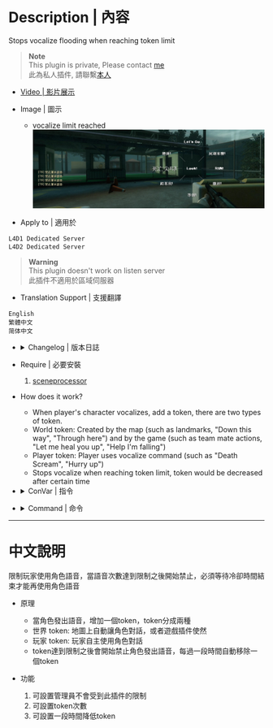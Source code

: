 # Description | 內容
Stops vocalize flooding when reaching token limit

> __Note__ <br/>
This plugin is private, Please contact [me](https://github.com/fbef0102/Game-Private_Plugin#私人插件列表-private-plugins-list)<br/>
此為私人插件, 請聯繫[本人](https://github.com/fbef0102/Game-Private_Plugin#私人插件列表-private-plugins-list)

* [Video | 影片展示](https://youtu.be/coX2i0tun0k)

* Image | 圖示
	* vocalize limit reached
	<br/>![l4d_vocalize_antiflood_1](image/l4d_vocalize_antiflood_1.jpg)

* Apply to | 適用於
```
L4D1 Dedicated Server
L4D2 Dedicated Server
```

> __Warning__ <br/>
This plugin doesn't work on listen server<br/>
此插件不適用於區域伺服器

* Translation Support | 支援翻譯
```
English
繁體中文
简体中文
```

* <details><summary>Changelog | 版本日誌</summary>

	```php
	//Mr. Zero @ 2014
	//HarryPotter @ 2022
	```
	* v1.3 (2022-11-18)
		* Request by 壹梦
        * Remake Code
        * Add Cvars
		* Split token into world and player
		* Delete commands

	* v1.0.2
        * [Original Post by Mr. Zero](https://forums.alliedmods.net/showthread.php?t=241588)
</details>

* Require | 必要安裝
    1. [sceneprocessor](https://forums.alliedmods.net/showpost.php?p=2766130&postcount=59)

* How does it work?
	* When player's character vocalizes, add a token, there are two types of token.
	* World token: Created by the map (such as landmarks, "Down this way", "Through here") and by the game (such as team mate actions, "Let me heal you up", "Help I'm falling")
	* Player token: Player uses vocalize command (such as "Death Scream", "Hurry up")
	* Stops vocalize when reaching token limit, token would be decreased after certain time

* <details><summary>ConVar | 指令</summary>

	* cfg\sourcemod\l4d_vocalize_antiflood.cfg
		```php
		// Players with these flags have immune to token limit. (Empty=Everyone, -1=Nobody)
		l4d_vocalize_antiflood_immue_flag "z"

		// If 1, notify antiflood message to player.
		l4d_vocalize_antiflood_notify "1"

		// Max Player Token limit. (-1 = No Limit)
		l4d_vocalize_antiflood_player_token_limit "3"

		// Time interval to decrease a player token. (second)
		l4d_vocalize_antiflood_player_token_time "10"

		// Time interval to decrease a word token. (second)
		l4d_vocalize_antiflood_word_token_time "5"

		// Max World Token limit. (-1 = No Limit)
		l4d_vocalize_antiflood_world_token_limit "-1"
		```
</details>

* <details><summary>Command | 命令</summary>

	None
</details>

- - - -
# 中文說明
限制玩家使用角色語音，當語音次數達到限制之後開始禁止，必須等待冷卻時間結束才能再使用角色語音

* 原理
	* 當角色發出語音，增加一個token，token分成兩種
	* 世界 token: 地圖上自動讓角色對話，或者遊戲插件使然
	* 玩家 token: 玩家自主使用角色對話
	* token達到限制之後會開始禁止角色發出語音，每過一段時間自動移除一個token

* 功能
	1. 可設置管理員不會受到此插件的限制
	2. 可設置token次數
	3. 可設置一段時間降低token


